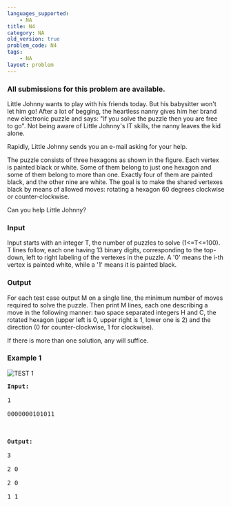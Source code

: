```yaml
---
languages_supported:
    - NA
title: N4
category: NA
old_version: true
problem_code: N4
tags:
    - NA
layout: problem
---
```

###  All submissions for this problem are available. 

Little Johnny wants to play with his friends today. But his babysitter won't let him go! After a lot of begging, the heartless nanny gives him her brand new electronic puzzle and says: "If you solve the puzzle then you are free to go". Not being aware of Little Johnny's IT skills, the nanny leaves the kid alone.

Rapidly, Little Johnny sends you an e-mail asking for your help.

The puzzle consists of three hexagons as shown in the figure. Each vertex is painted black or white. Some of them belong to just one hexagon and some of them belong to more than one. Exactly four of them are painted black, and the other nine are white. The goal is to make the shared vertexes black by means of allowed moves: rotating a hexagon 60 degrees clockwise or counter-clockwise.

Can you help Little Johnny?

### Input

Input starts with an integer T, the number of puzzles to solve (1<=T<=100). T lines follow, each one having 13 binary digits, corresponding to the top-down, left to right labeling of the vertexes in the puzzle. A '0' means the i-th vertex is painted white, while a '1' means it is painted black.

### Output

For each test case output M on a single line, the minimum number of moves required to solve the puzzle. Then print M lines, each one describing a move in the following manner: two space separated integers H and C, the rotated hexagon (upper left is 0, upper right is 1, lower one is 2) and the direction (0 for counter-clockwise, 1 for clockwise).

If there is more than one solution, any will suffice.

### Example 1

![TEST 1](https://www.spoj.pl/content/yandry:HEXP_1.png "TEST 1")

<pre><strong>Input:</strong><br></br>1<br></br>0000000101011<br></br><br></br><strong>Output:</strong><br></br>3<br></br>2 0<br></br>2 0<br></br>1 1<br></br>
</pre>